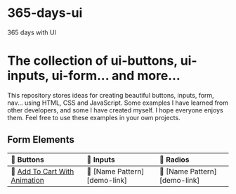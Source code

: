 # 365-days-ui

365 days with UI

# The collection of ui-buttons, ui-inputs, ui-form... and more...

This repository stores ideas for creating beautiful buttons, inputs, form, nav... using HTML, CSS and JavaScript. Some examples I have learned from other developers, and some I have created myself. I hope everyone enjoys them. Feel free to use these examples in your own projects.

## Form Elements

| 🍁 Buttons                                                    | 🍁 Inputs                    | 🍁 Radios                    |
| :------------------------------------------------------------ | :--------------------------- | :--------------------------- |
| 🎉 [Add To Cart With Animation][addtocart-animation-ref-link] | 🎉 [Name Pattern][demo-link] | 🎪 [Name Pattern][demo-link] |

[addtocart-animation-ref-link]: https://github.com/Pine1611/365-days-ui/tree/main/ui-buttons/01-addtocart-animation
